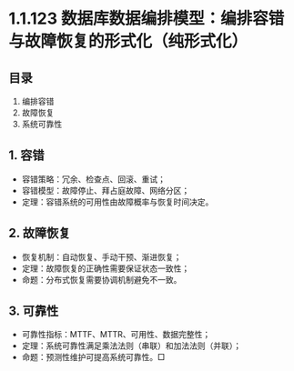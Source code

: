 # 1.1.123 数据库数据编排模型：编排容错与故障恢复的形式化（纯形式化）

## 目录

1. 编排容错
2. 故障恢复
3. 系统可靠性

## 1. 容错

- 容错策略：冗余、检查点、回滚、重试；
- 容错模型：故障停止、拜占庭故障、网络分区；
- 定理：容错系统的可用性由故障概率与恢复时间决定。

## 2. 故障恢复

- 恢复机制：自动恢复、手动干预、渐进恢复；
- 定理：故障恢复的正确性需要保证状态一致性；
- 命题：分布式恢复需要协调机制避免不一致。

## 3. 可靠性

- 可靠性指标：MTTF、MTTR、可用性、数据完整性；
- 定理：系统可靠性满足乘法法则（串联）和加法法则（并联）；
- 命题：预测性维护可提高系统可靠性。□
